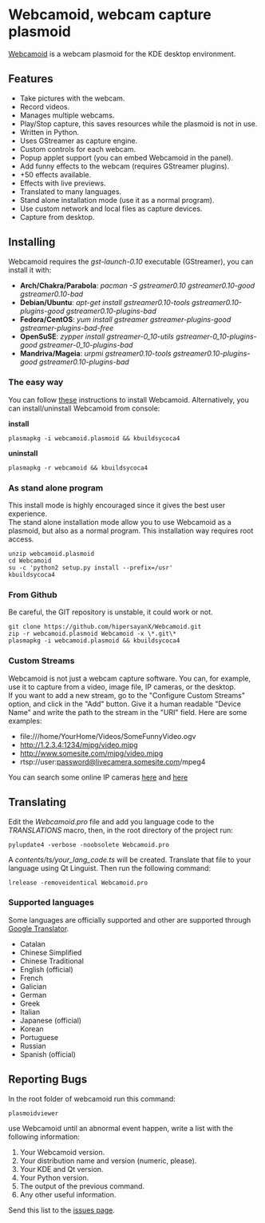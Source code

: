 # Webcamoid, webcam capture plasmoid #

[Webcamoid](http://kde-apps.org/content/show.php/Webcamoid?content=144796) is a webcam plasmoid for the KDE desktop environment.

## Features ##

* Take pictures with the webcam.
* Record videos.
* Manages multiple webcams.
* Play/Stop capture, this saves resources while the plasmoid is not in use.
* Written in Python.
* Uses GStreamer as capture engine.
* Custom controls for each webcam.
* Popup applet support (you can embed Webcamoid in the panel).
* Add funny effects to the webcam (requires GStreamer plugins).
* +50 effects available.
* Effects with live previews.
* Translated to many languages.
* Stand alone installation mode (use it as a normal program).
* Use custom network and local files as capture devices.
* Capture from desktop.

## Installing ##

Webcamoid requires the _gst-launch-0.10_ executable (GStreamer), you can install it with:

* __Arch/Chakra/Parabola__: _pacman -S gstreamer0.10 gstreamer0.10-good gstreamer0.10-bad_
* __Debian/Ubuntu__: _apt-get install gstreamer0.10-tools gstreamer0.10-plugins-good gstreamer0.10-plugins-bad_
* __Fedora/CentOS__: _yum install gstreamer gstreamer-plugins-good gstreamer-plugins-bad-free_
* __OpenSuSE__: _zypper install gstreamer-0_10-utils gstreamer-0_10-plugins-good gstreamer-0_10-plugins-bad_
* __Mandriva/Mageia__: _urpmi gstreamer0.10-tools gstreamer0.10-plugins-good gstreamer0.10-plugins-bad_

### The easy way ###

You can follow [these](http://userbase.kde.org/Plasma/Installing_Plasmoids) instructions to install Webcamoid. Alternatively, you can install/uninstall Webcamoid from console:

__install__

    plasmapkg -i webcamoid.plasmoid && kbuildsycoca4

__uninstall__

    plasmapkg -r webcamoid && kbuildsycoca4

### As stand alone program ###

This install mode is highly encouraged since it gives the best user experience.  
The stand alone installation mode allow you to use Webcamoid as a plasmoid, but also as a normal program. This installation way requires root access.

    unzip webcamoid.plasmoid
    cd Webcamoid
    su -c 'python2 setup.py install --prefix=/usr'
    kbuildsycoca4

### From Github ###

Be careful, the GIT repository is unstable, it could work or not.

    git clone https://github.com/hipersayanX/Webcamoid.git
    zip -r webcamoid.plasmoid Webcamoid -x \*.git\*
    plasmapkg -i webcamoid.plasmoid && kbuildsycoca4

### Custom Streams ###

Webcamoid is not just a webcam capture software. You can, for example, use it to capture from a video, image file, IP cameras, or the desktop.  
If you want to add a new stream, go to the "Configure Custom Streams" option, and click in the "Add" button. Give it a human readable "Device Name" and write the path to the stream in the "URI" field. Here are some examples:

* file:///home/YourHome/Videos/SomeFunnyVideo.ogv
* http://1.2.3.4:1234/mjpg/video.mjpg
* http://www.somesite.com/mjpg/video.mjpg
* rtsp://user:password@livecamera.somesite.com/mpeg4

You can search some online IP cameras [here](http://www.google.com/search?q=filetype:mjpg) and [here](http://www.google.com/search?q=rtsp+ip+cameras+demo)

## Translating ##

Edit the _Webcamoid.pro_ file and add you language code to the _TRANSLATIONS_ macro, then, in the root directory of the project run:

    pylupdate4 -verbose -noobsolete Webcamoid.pro

A _contents/ts/your_lang_code.ts_ will be created. Translate that file to your language using Qt Linguist. Then run the following command:

    lrelease -removeidentical Webcamoid.pro

### Supported languages ###

Some languages are officially supported and other are supported through [Google Translator](http://translate.google.com/).

* Catalan
* Chinese Simplified
* Chinese Traditional
* English (official)
* French
* Galician
* German
* Greek
* Italian
* Japanese (official)
* Korean
* Portuguese
* Russian
* Spanish (official)

## Reporting Bugs ##

In the root folder of webcamoid run this command:

    plasmoidviewer

use Webcamoid until an abnormal event happen, write a list with the following information:

1. Your Webcamoid version.
2. Your distribution name and version (numeric, please).
3. Your KDE and Qt version.
4. Your Python version.
5. The output of the previous command.
6. Any other useful information.

Send this list to the [issues page](http://github.com/hipersayanX/Webcamoid/issues).

